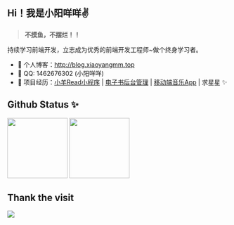 
## Hi！我是小阳咩咩✌️ 


> **不摸鱼，不摆烂！！**

持续学习前端开发，立志成为优秀的前端开发工程师~做个终身学习者。

- 🏡 个人博客：http://blog.xiaoyangmm.top
- 💬 QQ: 1462676302 (小阳咩咩)
- 🌱 项目经历：<a href="https://github.com/Lamb-xy/Mympvue-Read" target="_blank">小羊Read小程序</a> | <a href="https://github.com/Lamb-xy/admin-front-read" target="_blank">电子书后台管理</a> | <a href="https://github.com/Lamb-xy/vue-music" target="_blank">移动端音乐App</a> | 求星星 ✨

## Github Status ✨

<img align="" height="137px" src="https://github-readme-stats.vercel.app/api?username=Lamb-xy&hide_title=true&hide_border=true&show_icons=true&include_all_commits=true&line_height=21&bg_color=0,EC6C6C,FFD479,FFFC79,73FA79&theme=graywhite&locale=cn" />
<img align="" height="137px" src="https://github-readme-stats.vercel.app/api/top-langs/?username=Lamb-xy&hide_title=true&hide_border=true&layout=compact&bg_color=0,73FA79,73FDFF,D783FF&theme=graywhite&locale=cn" />


## Thank the visit

![](http://profile-counter.glitch.me/Lamb-xy/count.svg)
